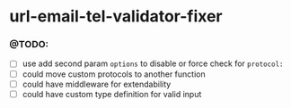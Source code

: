 # url-email-tel-validator-fixer


### @TODO:
- [ ] use add second param `options` to disable or force check for `protocol:`
- [ ] could move custom protocols to another function
- [ ] could have middleware for extendability
- [ ] could have custom type definition for valid input
